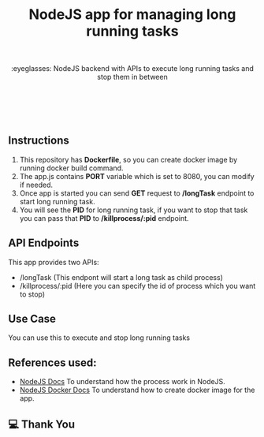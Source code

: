 
<h1 align="center">NodeJS app for managing long running tasks</h1></br>

<p align="center">
:eyeglasses: NodeJS backend with APIs to execute long running tasks and stop them in between
</p>
<br>

<br>
<p align="center">

</p><br>

## Instructions

1. This repository has **Dockerfile**, so you can create docker image by running docker build command.
2. The app.js contains **PORT** variable which is set to 8080, you can modify if needed.
3. Once app is started you can send **GET** request to **/longTask** endpoint to start long running task.
4. You will see the **PID** for long running task, if you want to stop that task you can pass that **PID** to **/killprocess/:pid** endpoint.
## API Endpoints

This app provides two APIs:
- /longTask (This endpont will start a long task as child process)
- /killprocess/:pid (Here you can specify the id of process which you want to stop)


## Use Case

You can use this to execute and stop long running tasks


## References used:

* [NodeJS Docs](https://nodejs.org/api/process.html) To understand how the process work in NodeJS.
* [NodeJS Docker Docs](https://nodejs.org/en/docs/guides/nodejs-docker-webapp/) To understand how to create docker image for the app.



## :computer: Thank You
